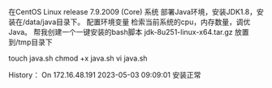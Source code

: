 在CentOS Linux release 7.9.2009 (Core) 系统
部署Java环境，安装JDK1.8，安装在/data/java目录下。
配置环境变量
检索当前系统的cpu，内存数量，调优Java。
帮我创建一个一键安装的bash脚本
jdk-8u251-linux-x64.tar.gz 放置到/tmp目录下

touch java.sh
chmod +x java.sh
vi java.sh

History：
    On 172.16.48.191 2023-05-03 09:09:01 安装正常